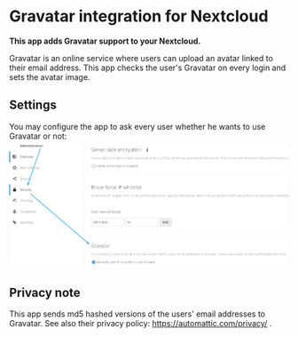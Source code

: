 # Gravatar integration for Nextcloud

**This app adds Gravatar support to your Nextcloud.**

Gravatar is an online service where users can upload an avatar linked to their email address.
This app checks the user's Gravatar on every login and sets the avatar image.

## Settings
You may configure the app to ask every user whether he wants to use Gravatar or not:
![Gravatar app settings](/doc/settings.png "Gravatar app settings")

## Privacy note  
This app sends md5 hashed versions of the users' email addresses to Gravatar.
See also their privacy policy: https://automattic.com/privacy/ .
